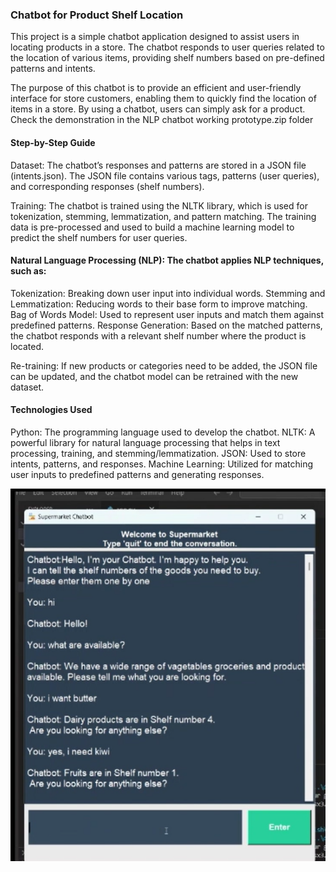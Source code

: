 ### Chatbot for Product Shelf Location

This project is a simple chatbot application designed to assist users in locating products in a store.
The chatbot responds to user queries related to the location of various items, providing shelf numbers based on pre-defined patterns and intents. 

The purpose of this chatbot is to provide an efficient and user-friendly interface for store customers, enabling them to quickly find the location of items in a store.
By using a chatbot, users can simply ask for a product. Check the demonstration in the NLP chatbot working prototype.zip folder

#### Step-by-Step Guide
Dataset: The chatbot’s responses and patterns are stored in a JSON file (intents.json).
         The JSON file contains various tags, patterns (user queries), and corresponding responses (shelf numbers).

Training: The chatbot is trained using the NLTK library, which is used for tokenization, stemming, lemmatization, and pattern matching. 
The training data is pre-processed and used to build a machine learning model to predict the shelf numbers for user queries.

#### Natural Language Processing (NLP): The chatbot applies NLP techniques, such as:

Tokenization: Breaking down user input into individual words.
Stemming and Lemmatization: Reducing words to their base form to improve matching.
Bag of Words Model: Used to represent user inputs and match them against predefined patterns.
Response Generation: Based on the matched patterns, the chatbot responds with a relevant shelf number where the product is located.

Re-training: If new products or categories need to be added, the JSON file can be updated, and the chatbot model can be retrained with the new dataset.

#### Technologies Used
Python: The programming language used to develop the chatbot.
NLTK: A powerful library for natural language processing that helps in text processing, training, and stemming/lemmatization.
JSON: Used to store intents, patterns, and responses.
Machine Learning: Utilized for matching user inputs to predefined patterns and generating responses.

![Alt](ChatbotGUI.png)
